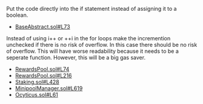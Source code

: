 Put the code directly into the if statement instead of assigning it to a boolean.

- [BaseAbstract.sol#L73](https://github.com/code-423n4/2022-12-gogopool/blob/main/contracts/contract/BaseAbstract.sol#L73)


Instead of using i++ or ++i in the for loops make the incremention unchecked if there is no risk of overflow. In this case there should be no risk of overflow. This will have worse readability because it needs to be a seperate function. However, this will be a big gas saver.

- [RewardsPool.sol#L74](https://github.com/code-423n4/2022-12-gogopool/blob/main/contracts/contract/RewardsPool.sol#L74)
- [RewardsPool.sol#L216](https://github.com/code-423n4/2022-12-gogopool/blob/main/contracts/contract/RewardsPool.sol#L216)
- [Staking.sol#L428](https://github.com/code-423n4/2022-12-gogopool/blob/main/contracts/contract/Staking.sol#L428)
- [MinipoolManager.sol#L619](https://github.com/code-423n4/2022-12-gogopool/blob/main/contracts/contract/MinipoolManager.sol#L619)
- [Ocyticus.sol#L61](https://github.com/code-423n4/2022-12-gogopool/blob/main/contracts/contract/Ocyticus.sol#L61)